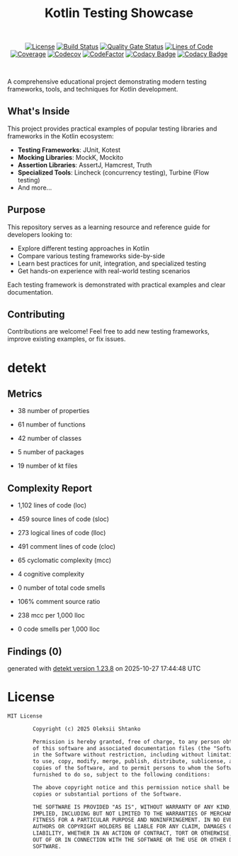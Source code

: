 <h1 align="center">Kotlin Testing Showcase</h1></br>

<p align="center">
  <a href="https://opensource.org/licenses/mit"><img alt="License" src="https://img.shields.io/badge/License-MIT-blue.svg"/></a>
  <a href="https://github.com/ashtanko/kotlin-tests-showcase/actions/workflows/ci.yml"><img alt="Build Status" src="https://github.com/ashtanko/kotlin-tests-showcase/actions/workflows/ci.yml/badge.svg"/></a>
  <a href="https://sonarcloud.io/dashboard?id=ashtanko_kotlin-tests-showcase"><img alt="Quality Gate Status" src="https://sonarcloud.io/api/project_badges/measure?project=ashtanko_kotlin-tests-showcase&metric=alert_status"/></a>
  <a href="https://sonarcloud.io/dashboard?id=ashtanko_kotlin-tests-showcase"><img alt="Lines of Code" src="https://sonarcloud.io/api/project_badges/measure?project=ashtanko_kotlin-tests-showcase&metric=ncloc"/></a>
  <a href="https://sonarcloud.io/dashboard?id=ashtanko_kotlin-tests-showcase"><img alt="Coverage" src="https://sonarcloud.io/api/project_badges/measure?project=ashtanko_kotlin-tests-showcase&metric=coverage"/></a>
  <a href="https://codecov.io/gh/ashtanko/kotlin-tests-showcase"><img alt="Codecov" src="https://codecov.io/gh/ashtanko/kotlin-tests-showcase/graph/badge.svg?token=AOXW5HQY37"/></a>
  <a href="https://www.codefactor.io/repository/github/ashtanko/kotlin-tests-showcase"><img alt="CodeFactor" src="https://www.codefactor.io/repository/github/ashtanko/kotlin-tests-showcase/badge"/></a>
  <a href="https://app.codacy.com/gh/ashtanko/kotlin-tests-showcase/dashboard?utm_source=gh&utm_medium=referral&utm_content=&utm_campaign=Badge_grade"><img alt="Codacy Badge" src="https://app.codacy.com/project/badge/Grade/a3b693e567444dcbaafd6322a6fbb17e"/></a>
  <a href="https://app.codacy.com/gh/ashtanko/kotlin-tests-showcase/dashboard?utm_source=gh&utm_medium=referral&utm_content=&utm_campaign=Badge_coverage"><img alt="Codacy Badge" src="https://app.codacy.com/project/badge/Coverage/a3b693e567444dcbaafd6322a6fbb17e"/></a>
</p><br>

A comprehensive educational project demonstrating modern testing frameworks, tools, and techniques for Kotlin development.

## What's Inside

This project provides practical examples of popular testing libraries and frameworks in the Kotlin ecosystem:

- **Testing Frameworks**: JUnit, Kotest
- **Mocking Libraries**: MockK, Mockito
- **Assertion Libraries**: AssertJ, Hamcrest, Truth
- **Specialized Tools**: Lincheck (concurrency testing), Turbine (Flow testing)
- And more...

## Purpose

This repository serves as a learning resource and reference guide for developers looking to:

- Explore different testing approaches in Kotlin
- Compare various testing frameworks side-by-side
- Learn best practices for unit, integration, and specialized testing
- Get hands-on experience with real-world testing scenarios

Each testing framework is demonstrated with practical examples and clear documentation.

## Contributing

Contributions are welcome! Feel free to add new testing frameworks, improve existing examples, or fix issues.
# detekt

## Metrics

* 38 number of properties

* 61 number of functions

* 42 number of classes

* 5 number of packages

* 19 number of kt files

## Complexity Report

* 1,102 lines of code (loc)

* 459 source lines of code (sloc)

* 273 logical lines of code (lloc)

* 491 comment lines of code (cloc)

* 65 cyclomatic complexity (mcc)

* 4 cognitive complexity

* 0 number of total code smells

* 106% comment source ratio

* 238 mcc per 1,000 lloc

* 0 code smells per 1,000 lloc

## Findings (0)

generated with [detekt version 1.23.8](https://detekt.dev/) on 2025-10-27 17:44:48 UTC

# License

```xml
MIT License

        Copyright (c) 2025 Oleksii Shtanko

        Permission is hereby granted, free of charge, to any person obtaining a copy
        of this software and associated documentation files (the "Software"), to deal
        in the Software without restriction, including without limitation the rights
        to use, copy, modify, merge, publish, distribute, sublicense, and/or sell
        copies of the Software, and to permit persons to whom the Software is
        furnished to do so, subject to the following conditions:

        The above copyright notice and this permission notice shall be included in all
        copies or substantial portions of the Software.

        THE SOFTWARE IS PROVIDED "AS IS", WITHOUT WARRANTY OF ANY KIND, EXPRESS OR
        IMPLIED, INCLUDING BUT NOT LIMITED TO THE WARRANTIES OF MERCHANTABILITY,
        FITNESS FOR A PARTICULAR PURPOSE AND NONINFRINGEMENT. IN NO EVENT SHALL THE
        AUTHORS OR COPYRIGHT HOLDERS BE LIABLE FOR ANY CLAIM, DAMAGES OR OTHER
        LIABILITY, WHETHER IN AN ACTION OF CONTRACT, TORT OR OTHERWISE, ARISING FROM,
        OUT OF OR IN CONNECTION WITH THE SOFTWARE OR THE USE OR OTHER DEALINGS IN THE
        SOFTWARE.
```
